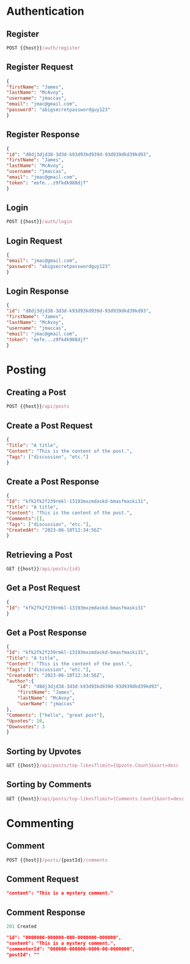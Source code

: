 # Authentication

## Register

```js
POST {{host}}/auth/register
```

## Register Request

```json
{
"firstName": "James",
"lastName": "McAvoy",
"username": "jmaccas",
"email": "jmac@gmail.com",
"password": "abigsecretpasswordguy123"
}
```

## Register Response

```json
{
"id": "d8dj3djd38-3d3d-k93d93kd939d-93d939dkd39kd93",
"firstName": "James",
"lastName": "McAvoy",
"username": "jmaccas",
"email": "jmac@gmail.com",
"token": "eefe...z9fkdk988djf"
}
```

## Login

```js
POST {{host}}/auth/login
```

## Login Request

```json
{
"email": "jmac@gmail.com",
"password": "abigsecretpasswordguy123"
}
```

## Login Response

```json
{
"id": "d8dj3djd38-3d3d-k93d93kd939d-93d939dkd39kd93",
"firstName": "James",
"lastName": "McAvoy",
"username": "jmaccas",
"email": "jmac@gmail.com",
"token": "eefe...z9fkdk988djf"
}
```


# Posting

## Creating a Post

```js
POST {{host}}/api/posts
```

## Create a Post Request

```json
{
"Title": "A title",
"Content": "This is the content of the post.",
"Tags": ["discussion", "etc."]
}
```

## Create a Post Response

```json
{
"Id": "kfk2fk2f239rmkl-13193mxzmdaskd-bmasfmaski31",
"Title": "A title",
"Content": "This is the content of the post.",
"Comments":[],
"Tags": ["discussion", "etc."],
"CreatedAt": "2023-06-10T12:34:56Z"
}
```

## Retrieving a Post

```js
GET {{host}}/api/posts/{id}
```

## Get a Post Request

```json
{
"Id": "kfk2fk2f239rmkl-13193mxzmdaskd-bmasfmaski31"
}
```

## Get a Post Response

```json
{
"Id": "kfk2fk2f239rmkl-13193mxzmdaskd-bmasfmaski31",
"Title": "A title",
"Content": "This is the content of the post.",
"Tags": ["discussion", "etc."],
"CreatedAt": "2023-06-10T12:34:56Z",
"author":{
    "id": "d8dj3djd38-3d3d-k93d93kd939d-93d939dkd39kd93",
    "firstName": "James",
    "lastName": "McAvoy",
    "userName": "jmaccas"
},
"Comments": ["hello", "great post"],
"Upvotes": 10,
"Downvotes": 3
}
```

## Sorting by Upvotes

```js
GET {{host}}/api/posts/top-likes?limit={Upvote.Count}&sort=desc
```

## Sorting by Comments

```js
GET {{host}}/api/posts/top-likes?limit={Comments.Count}&sort=desc
```

# Commenting

## Comment

```js
POST {{host}}/posts/{postId}/comments
```

## Comment Request

```json
"content": "This is a mystery comment."
```

## Comment Response
```js
201 Created
```
```json
"id": "0000000-000000-000-0000000-000000",
"content": "This is a mystery comment.",
"commenterId": "000000-000000-0000-00-0000000",
"postId": ""
```







